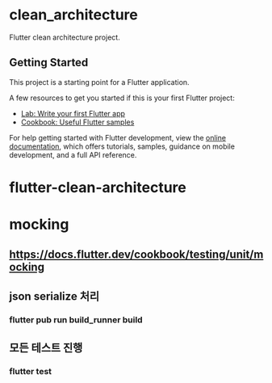 # clean_architecture

Flutter clean architecture project.

## Getting Started

This project is a starting point for a Flutter application.

A few resources to get you started if this is your first Flutter project:

- [Lab: Write your first Flutter app](https://docs.flutter.dev/get-started/codelab)
- [Cookbook: Useful Flutter samples](https://docs.flutter.dev/cookbook)

For help getting started with Flutter development, view the
[online documentation](https://docs.flutter.dev/), which offers tutorials,
samples, guidance on mobile development, and a full API reference.
# flutter-clean-architecture

# mocking
## https://docs.flutter.dev/cookbook/testing/unit/mocking

## json serialize 처리
### flutter pub run build_runner build

## 모든 테스트 진행
### flutter test

